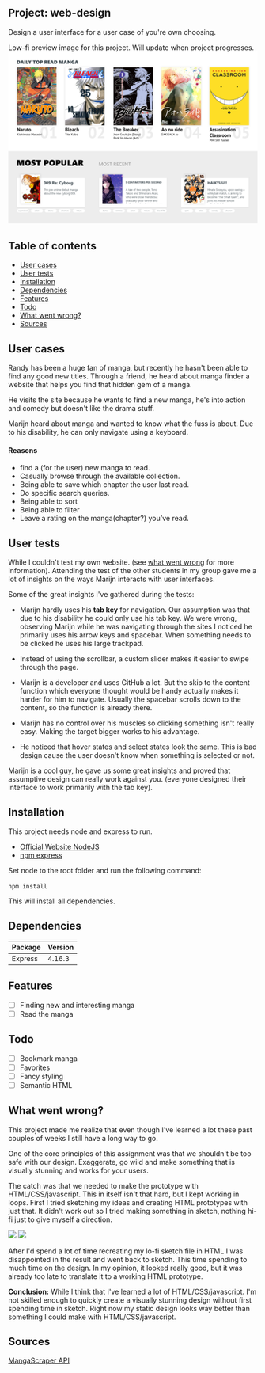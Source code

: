 ## Project: web-design
Design a user interface for a user case of you're own choosing.

Low-fi preview image for this project. Will update when project progresses.
![](https://github.com/jajan20/web-design/blob/master/week_02/redesign.png)

## Table of contents
- [User cases](#user-cases)
- [User tests](#user-tests)
- [Installation](#installation)
- [Dependencies](#dependencies)
- [Features](#features)
- [Todo](#todo)
- [What went wrong?](#what-went-wrong)
- [Sources](#sources)

## User cases
Randy has been a huge fan of manga, but recently he hasn't been able to find any good new titles. Through a friend, he heard about manga finder a website that helps you find that hidden gem of a manga.

He visits the site because he wants to find a new manga, he's into action and comedy but doesn't like the drama stuff. 


Marijn heard about manga and wanted to know what the fuss is about. Due to his disability, he can only navigate using a keyboard.

#### Reasons
- find a (for the user) new manga to read.
- Casually browse through the available collection.
- Being able to save which chapter the user last read.
- Do specific search queries.
- Being able to sort
- Being able to filter
- Leave a rating on the manga(chapter?) you’ve read.

## User tests
While I couldn't test my own website. (see [what went wrong](#what-went-wrong) for more information). Attending the test of the other students in my group gave me a lot of insights on the ways Marijn interacts with user interfaces.

Some of the great insights I've gathered during the tests:

- Marijn hardly uses his **tab key** for navigation. Our assumption was that due to his disability he could only use his tab key. We were wrong, observing Marijn while he was navigating through the sites I noticed he primarily uses his arrow keys and spacebar. When something needs to be clicked he uses his large trackpad.

- Instead of using the scrollbar, a custom slider makes it easier to swipe through the page.
- Marijn is a developer and uses GitHub a lot. But the skip to the content function which everyone thought would be handy actually makes it harder for him to navigate. Usually the spacebar scrolls down to the content, so the function is already there.
- Marijn has no control over his muscles so clicking something isn't really easy. Making the target bigger works to his advantage.
- He noticed that hover states and select states look the same. This is bad design cause the user doesn't know when something is selected or not.

Marijn is a cool guy, he gave us some great insights and proved that assumptive design can really work against you. (everyone designed their interface to work primarily with the tab key).

## Installation
This project needs node and express to run.
- [Official Website NodeJS](https://nodejs.org/en/)
- [npm express](https://www.npmjs.com/package/express)

Set node to the root folder and run the following command:

``` npm install ```

This will install all dependencies.

## Dependencies
| Package   | Version |
|-----------|---------|
| Express   | 4.16.3  |

## Features
- [ ] Finding new and interesting manga
- [ ] Read the manga

## Todo
- [ ] Bookmark manga
- [ ] Favorites
- [ ] Fancy styling
- [ ] Semantic HTML

## What went wrong?
This project made me realize that even though I've learned a lot these past couples of weeks I still have a long way to go.

One of the core principles of this assignment was that we shouldn't be too safe with our design. Exaggerate, go wild and make something that is visually stunning and works for your users.

The catch was that we needed to make the prototype with HTML/CSS/javascript. This in itself isn't that hard, but I kept working in loops. First I tried sketching my ideas and creating HTML prototypes with just that. It didn't work out so I tried making something in sketch, nothing hi-fi just to give myself a direction.

![](https://github.com/jajan20/web-design/blob/master/week_02/sketches_webdev.png)
![](https://github.com/jajan20/web-design/blob/master/week_02/preview-01.png)

After I'd spend a lot of time recreating my lo-fi sketch file in HTML I was disappointed in the result and went back to sketch. This time spending to much time on the design. In my opinion, it looked really good, but it was already too late to translate it to a working HTML prototype.

**Conclusion:**
While I think that I've learned a lot of HTML/CSS/javascript. I'm not skilled enough to quickly create a visually stunning design without first spending time in sketch. Right now my static design looks way better than something I could make with HTML/CSS/javascript.

## Sources
[MangaScraper API](https://market.mashape.com/doodle/manga-scraper#)
